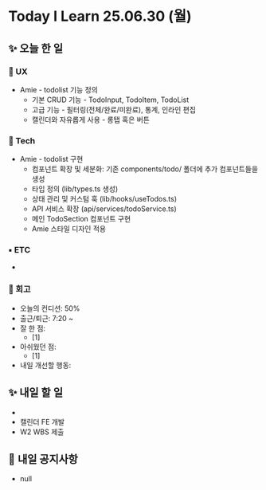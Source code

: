 # Today I Learn 25.06.30 (월)

## ✨ 오늘 한 일
### 🔹 UX
 * Amie - todolist 기능 정의
    * 기본 CRUD 기능 - TodoInput, TodoItem, TodoList
    * 고급 기능 - 필터링(전체/완료/미완료), 통계, 인라인 편집
    * 캘린더와 자유롭게 사용 - 롱탭 혹은 버튼
### 🔸 Tech
 * Amie - todolist 구현
    * 컴포넌트 확장 및 세분화: 기존 components/todo/ 폴더에 추가 컴포넌트들을 생성
    * 타입 정의 (lib/types.ts 생성)
    * 상태 관리 및 커스텀 훅 (lib/hooks/useTodos.ts)
    * API 서비스 확장 (api/services/todoService.ts)
    * 메인 TodoSection 컴포넌트 구현
    * Amie 스타일 디자인 적용

### ▪️ ETC
 * 

### 📍 회고
 * 오늘의 컨디션: 50%
 * 출근/퇴근: 7:20 ~ 
 * 잘 한 점:
    * [1] 
 * 아쉬웠던 점: 
    * [1] 
 * 내일 개선할 행동: 


## ✨ 내일 할 일
 * 
 * 캘린더 FE 개발
 * W2 WBS 제출


## 📢 내일 공지사항
 * null